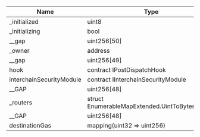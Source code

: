| Name                     | Type                                          | Slot | Offset | Bytes | Contract                                                       |
| ------------------------ | --------------------------------------------- | ---- | ------ | ----- | -------------------------------------------------------------- |
| \_initialized            | uint8                                         | 0    | 0      | 1     | contracts/token/extensions/HypNativeScaled.sol:HypNativeScaled |
| \_initializing           | bool                                          | 0    | 1      | 1     | contracts/token/extensions/HypNativeScaled.sol:HypNativeScaled |
| \_\_gap                  | uint256[50]                                   | 1    | 0      | 1600  | contracts/token/extensions/HypNativeScaled.sol:HypNativeScaled |
| \_owner                  | address                                       | 51   | 0      | 20    | contracts/token/extensions/HypNativeScaled.sol:HypNativeScaled |
| \_\_gap                  | uint256[49]                                   | 52   | 0      | 1568  | contracts/token/extensions/HypNativeScaled.sol:HypNativeScaled |
| hook                     | contract IPostDispatchHook                    | 101  | 0      | 20    | contracts/token/extensions/HypNativeScaled.sol:HypNativeScaled |
| interchainSecurityModule | contract IInterchainSecurityModule            | 102  | 0      | 20    | contracts/token/extensions/HypNativeScaled.sol:HypNativeScaled |
| \_\_GAP                  | uint256[48]                                   | 103  | 0      | 1536  | contracts/token/extensions/HypNativeScaled.sol:HypNativeScaled |
| \_routers                | struct EnumerableMapExtended.UintToBytes32Map | 151  | 0      | 96    | contracts/token/extensions/HypNativeScaled.sol:HypNativeScaled |
| \_\_GAP                  | uint256[48]                                   | 154  | 0      | 1536  | contracts/token/extensions/HypNativeScaled.sol:HypNativeScaled |
| destinationGas           | mapping(uint32 => uint256)                    | 202  | 0      | 32    | contracts/token/extensions/HypNativeScaled.sol:HypNativeScaled |
